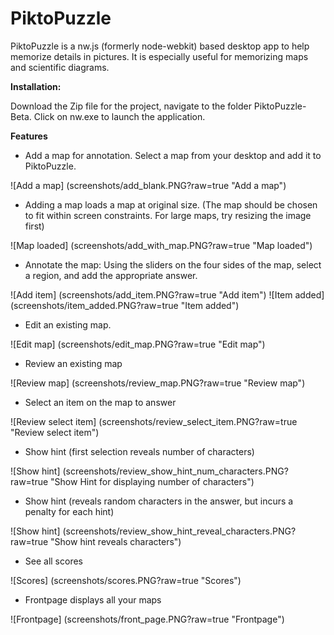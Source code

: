 # PiktoPuzzle

PiktoPuzzle is a nw.js (formerly node-webkit) based desktop app to help memorize details in pictures. It is especially useful for memorizing maps and scientific diagrams.

__Installation:__

Download the Zip file for the project, navigate to the folder PiktoPuzzle-Beta. Click on nw.exe to launch the application. 

__Features__

- Add a map for annotation. Select a map from your desktop and add it to PiktoPuzzle.

![Add a map] (screenshots/add_blank.PNG?raw=true "Add a map")

- Adding a map loads a map at original size. (The map should be chosen to fit within screen constraints. For large maps, try resizing the image first)

![Map loaded] (screenshots/add_with_map.PNG?raw=true "Map loaded")

- Annotate the map: Using the sliders on the four sides of the map, select a region, and add the appropriate answer. 

![Add item] (screenshots/add_item.PNG?raw=true "Add item")
![Item added] (screenshots/item_added.PNG?raw=true "Item added")

- Edit an existing map.

![Edit map] (screenshots/edit_map.PNG?raw=true "Edit map")

- Review an existing map

![Review map] (screenshots/review_map.PNG?raw=true "Review map")

- Select an item on the map to answer

![Review select item] (screenshots/review_select_item.PNG?raw=true "Review select item")

- Show hint (first selection reveals number of characters)

![Show hint] (screenshots/review_show_hint_num_characters.PNG?raw=true "Show Hint for displaying number of characters")

- Show hint (reveals random characters in the answer, but incurs a penalty for each hint)

![Show hint] (screenshots/review_show_hint_reveal_characters.PNG?raw=true "Show hint reveals characters")

- See all scores

![Scores] (screenshots/scores.PNG?raw=true "Scores")

- Frontpage displays all your maps

![Frontpage] (screenshots/front_page.PNG?raw=true "Frontpage")

